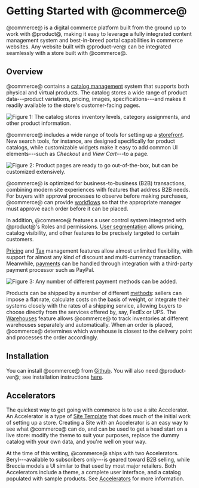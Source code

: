 # Getting Started with @commerce@ [](id=getting-started)

@commerce@ is a digital commerce platform built from the ground up to work with
@product@, making it easy to leverage a fully integrated content management
system and best-in-breed portal capabilities in commerce websites. Any website
built with @product-ver@ can be integrated seamlessly with a store built with
@commerce@.

## Overview [](id=overview)

@commerce@ contains a 
[catalog management](/web/commerce/documentation/-/knowledge_base/1-0/catalog-management)
system that supports both physical and virtual products. The catalog stores
a wide range of product data---product variations, pricing, images,
specifications---and makes it readily available to the store's customer-facing
pages.

![Figure 1: The catalog stores inventory levels, category assignments, and other product information.](../../images/catalog.png)

@commerce@ includes a wide range of tools for setting up a 
[storefront](/web/commerce/documentation/-/knowledge_base/1-0/setting-up-a-storefront).
New search tools, for instance, are designed specifically for product catalogs,
while customizable widgets make it easy to add common UI elements---such as
*Checkout* and *View Cart*---to a page.

![Figure 2: Product pages are ready to go out-of-the-box, but can be customized extensively.](../../images/breccia-product-detail.png)

@commerce@ is optimized for business-to-business (B2B) transactions, combining
modern site experiences with features that address B2B needs. For buyers with
approval processes to observe before making purchases, @commerce@ can provide
[workflows](/discover/portal/-/knowledge_base/7-1/workflow) so that the
appropriate manager must approve each order before it can be placed.

In addition, @commerce@ features a user control system integrated with
@product@'s Roles and permissions. [User
segmentation](/web/commerce/documentation/-/knowledge_base/1-0/user-segmentation)
allows pricing, catalog visibility, and other features to be precisely targeted
to certain customers. 

[Pricing](/web/commerce/documentation/-/knowledge_base/1-0/pricing) and
[Tax](/web/commerce/documentation/-/knowledge_base/1-0/taxes) management features
allow almost unlimited flexibility, with support for almost any kind of discount
and multi-currency transaction. Meanwhile, 
[payments](/web/commerce/documentation/-/knowledge_base/1-0/payment-methods)
can be handled through integration with a third-party payment processor such as PayPal.

![Figure 3: Any number of different payment methods can be added.](../../images/payment-methods.png)

Products can be shipped by a number of different
[methods](/web/commerce/documentation/-/knowledge_base/1-0/shipping-methods):
sellers can impose a flat rate, calculate costs on the basis of weight, or
integrate their systems closely with the rates of a shipping service, allowing
buyers to choose directly from the services offered by, say, FedEx or UPS.
The
[Warehouses](/web/commerce/documentation/-/knowledge_base/1-0/warehouses)
feature allows @commerce@ to track inventories at different warehouses
separately and automatically. When an order is placed, @commerce@ determines
which warehouse is closest to the delivery point and processes the order
accordingly.

## Installation [](id=installation)

You can install @commerce@ from 
[Github](https://github.com/liferay/com-liferay-commerce).
You will also need @product-ver@; see installation instructions 
[here](/discover/deployment/-/knowledge_base/7-1/deploying-product).

## Accelerators [](id=accelerators)

The quickest way to get going with commerce is to use a site Accelerator. An 
Accelerator is a type of [Site Template]( /discover/portal/-/knowledge_base/7-1/building-sites-from-templates)
that does much of the initial work of setting up a store. Creating a Site with
an Accelerator is an easy way to see what @commerce@ can do, and can be used
to get a head start on a live store: modify the theme to suit your purposes,
replace the dummy catalog with your own data, and you're well on your way.

At the time of this writing, @commerce@ ships with two Accelerators.
Beryl---available to subscribers only---is geared toward B2B selling, while
Breccia models a UI similar to that used by most major retailers. Both
Accelerators include a theme, a complete user interface, and a catalog populated
with sample products. See 
[Accelerators](/web/commerce/documentation/-/knowledge_base/1-0/accelerators)
for more information.
